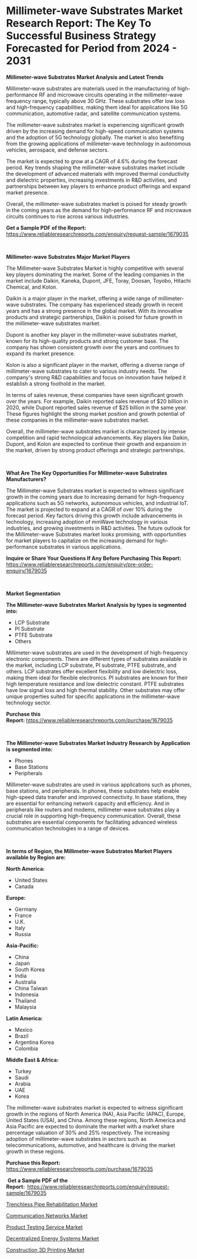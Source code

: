 <p><h1>Millimeter-wave Substrates Market Research Report: The Key To Successful Business Strategy Forecasted for Period from 2024 - 2031</h1></p><p><strong>Millimeter-wave Substrates Market Analysis and Latest Trends</strong></p>
<p><p>Millimeter-wave substrates are materials used in the manufacturing of high-performance RF and microwave circuits operating in the millimeter-wave frequency range, typically above 30 GHz. These substrates offer low loss and high-frequency capabilities, making them ideal for applications like 5G communication, automotive radar, and satellite communication systems.</p><p>The millimeter-wave substrates market is experiencing significant growth driven by the increasing demand for high-speed communication systems and the adoption of 5G technology globally. The market is also benefiting from the growing applications of millimeter-wave technology in autonomous vehicles, aerospace, and defense sectors.</p><p>The market is expected to grow at a CAGR of 4.6% during the forecast period. Key trends shaping the millimeter-wave substrates market include the development of advanced materials with improved thermal conductivity and dielectric properties, increasing investments in R&D activities, and partnerships between key players to enhance product offerings and expand market presence.</p><p>Overall, the millimeter-wave substrates market is poised for steady growth in the coming years as the demand for high-performance RF and microwave circuits continues to rise across various industries.</p></p>
<p><strong>Get a Sample PDF of the Report:&nbsp;</strong> <a href="https://www.reliableresearchreports.com/enquiry/request-sample/1679035">https://www.reliableresearchreports.com/enquiry/request-sample/1679035</a></p>
<p>&nbsp;</p>
<p><strong>Millimeter-wave Substrates Major Market Players</strong></p>
<p><p>The Millimeter-wave Substrates Market is highly competitive with several key players dominating the market. Some of the leading companies in the market include Daikin, Kaneka, Dupont, JFE, Toray, Doosan, Toyobo, Hitachi Chemical, and Kolon.</p><p>Daikin is a major player in the market, offering a wide range of millimeter-wave substrates. The company has experienced steady growth in recent years and has a strong presence in the global market. With its innovative products and strategic partnerships, Daikin is poised for future growth in the millimeter-wave substrates market.</p><p>Dupont is another key player in the millimeter-wave substrates market, known for its high-quality products and strong customer base. The company has shown consistent growth over the years and continues to expand its market presence.</p><p>Kolon is also a significant player in the market, offering a diverse range of millimeter-wave substrates to cater to various industry needs. The company's strong R&D capabilities and focus on innovation have helped it establish a strong foothold in the market.</p><p>In terms of sales revenue, these companies have seen significant growth over the years. For example, Daikin reported sales revenue of $20 billion in 2020, while Dupont reported sales revenue of $25 billion in the same year. These figures highlight the strong market position and growth potential of these companies in the millimeter-wave substrates market.</p><p>Overall, the millimeter-wave substrates market is characterized by intense competition and rapid technological advancements. Key players like Daikin, Dupont, and Kolon are expected to continue their growth and expansion in the market, driven by strong product offerings and strategic partnerships.</p></p>
<p>&nbsp;</p>
<p><strong>What Are The Key Opportunities For Millimeter-wave Substrates Manufacturers?</strong></p>
<p><p>The Millimeter-wave Substrates market is expected to witness significant growth in the coming years due to increasing demand for high-frequency applications such as 5G networks, autonomous vehicles, and industrial IoT. The market is projected to expand at a CAGR of over 10% during the forecast period. Key factors driving this growth include advancements in technology, increasing adoption of mmWave technology in various industries, and growing investments in R&D activities. The future outlook for the Millimeter-wave Substrates market looks promising, with opportunities for market players to capitalize on the increasing demand for high-performance substrates in various applications.</p></p>
<p><strong>Inquire or Share Your Questions If Any Before Purchasing This Report:</strong> <a href="https://www.reliableresearchreports.com/enquiry/pre-order-enquiry/1679035">https://www.reliableresearchreports.com/enquiry/pre-order-enquiry/1679035</a></p>
<p>&nbsp;</p>
<p><strong>Market Segmentation</strong></p>
<p><strong>The Millimeter-wave Substrates Market Analysis by types is segmented into:</strong></p>
<p><ul><li>LCP Substrate</li><li>PI Substrate</li><li>PTFE Substrate</li><li>Others</li></ul></p>
<p><p>Millimeter-wave substrates are used in the development of high-frequency electronic components. There are different types of substrates available in the market, including LCP substrate, PI substrate, PTFE substrate, and others. LCP substrates offer excellent flexibility and low dielectric loss, making them ideal for flexible electronics. PI substrates are known for their high temperature resistance and low dielectric constant. PTFE substrates have low signal loss and high thermal stability. Other substrates may offer unique properties suited for specific applications in the millimeter-wave technology sector.</p></p>
<p><strong>Purchase this Report:&nbsp;</strong><a href="https://www.reliableresearchreports.com/purchase/1679035">https://www.reliableresearchreports.com/purchase/1679035</a></p>
<p>&nbsp;</p>
<p><strong>The Millimeter-wave Substrates Market Industry Research by Application is segmented into:</strong></p>
<p><ul><li>Phones</li><li>Base Stations</li><li>Peripherals</li></ul></p>
<p><p>Millimeter-wave substrates are used in various applications such as phones, base stations, and peripherals. In phones, these substrates help enable high-speed data transfer and improved connectivity. In base stations, they are essential for enhancing network capacity and efficiency. And in peripherals like routers and modems, millimeter-wave substrates play a crucial role in supporting high-frequency communication. Overall, these substrates are essential components for facilitating advanced wireless communication technologies in a range of devices.</p></p>
<p>&nbsp;</p>
<p><strong>In terms of Region, the Millimeter-wave Substrates Market Players available by Region are:</strong></p>
<p>
    <p> <strong> North America: </strong>
        <ul>
            <li>United States</li>
            <li>Canada</li>
        </ul>
        </p> 
    <p> <strong> Europe: </strong>
        <ul>
            <li>Germany</li>
            <li>France</li>
            <li>U.K.</li>
            <li>Italy</li>
            <li>Russia</li>
        </ul>
        </p> 
    <p> <strong> Asia-Pacific: </strong>
        <ul>
            <li>China</li>
            <li>Japan</li>
            <li>South Korea</li>
            <li>India</li>
            <li>Australia</li>
            <li>China Taiwan</li>
            <li>Indonesia</li>
            <li>Thailand</li>
            <li>Malaysia</li>
        </ul>
        </p> 
    <p> <strong> Latin America: </strong>
        <ul>
            <li>Mexico</li>
            <li>Brazil</li>
            <li>Argentina Korea</li>
            <li>Colombia</li>
        </ul>
        </p> 
    <p> <strong> Middle East & Africa: </strong>
        <ul>
            <li>Turkey</li>
            <li>Saudi</li>
            <li>Arabia</li>
            <li>UAE</li>
            <li>Korea</li>
        </ul>
    </p>
    </p>
<p><p>The millimeter-wave substrates market is expected to witness significant growth in the regions of North America (NA), Asia Pacific (APAC), Europe, United States (USA), and China. Among these regions, North America and Asia Pacific are expected to dominate the market with a market share percentage valuation of 30% and 25% respectively. The increasing adoption of millimeter-wave substrates in sectors such as telecommunications, automotive, and healthcare is driving the market growth in these regions.</p></p>
<p><strong>Purchase this Report: </strong><a href="https://www.reliableresearchreports.com/purchase/1679035">https://www.reliableresearchreports.com/purchase/1679035</a></p>
<p>&nbsp;<strong>Get a Sample PDF of the Report:&nbsp;&nbsp;</strong><a href="https://www.reliableresearchreports.com/enquiry/request-sample/1679035">https://www.reliableresearchreports.com/enquiry/request-sample/1679035</a></p>
<p><strong></strong></p>
<p><p><a href="https://medium.com/@ameliahaley64/trenchless-pipe-rehabilitation-market-report-reveals-the-latest-trends-and-growth-opportunities-of-1a7bd675b5e6">Trenchless Pipe Rehabilitation Market</a></p><p><a href="https://medium.com/p/476aec582093/edit">Communication Networks Market</a></p><p><a href="https://medium.com/@ameliahaley64/product-testing-service-market-research-report-its-history-and-forecast-2024-to-2031-0cbb3c7b37c6">Product Testing Service Market</a></p><p><a href="https://medium.com/@ameliahaley64/decoding-decentralized-energy-systems-market-metrics-market-share-trends-and-growth-patterns-09684598d558">Decentralized Energy Systems Market</a></p><p><a href="https://medium.com/p/80ff9075c7ef/edit">Construction 3D Printing Market</a></p></p>